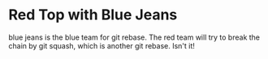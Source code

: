 # Red Top with Blue Jeans

blue jeans is the blue team for git rebase. The red team will try to break the chain by git squash, which is another git rebase. Isn't it!
